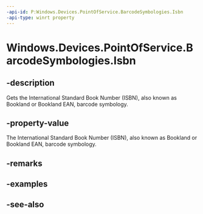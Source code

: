 ```yaml
---
-api-id: P:Windows.Devices.PointOfService.BarcodeSymbologies.Isbn
-api-type: winrt property
---
```


<!-- Property syntax
public uint Isbn { get; }
-->

# Windows.Devices.PointOfService.BarcodeSymbologies.Isbn

## -description
Gets the International Standard Book Number (ISBN), also known as Bookland or Bookland EAN, barcode symbology.

## -property-value
The International Standard Book Number (ISBN), also known as Bookland or Bookland EAN, barcode symbology.

## -remarks

## -examples

## -see-also

